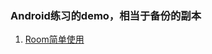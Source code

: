 ### Android练习的demo，相当于备份的副本

1. [Room简单使用](https://github.com/siliconvallley/PractiseProject/tree/main/app/src/main/java/com/xjsd/practiseproject/room)

